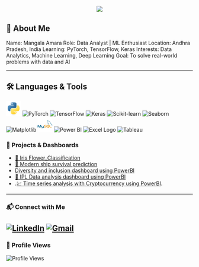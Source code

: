 <!-- Banner -->
<p align="center">
  <img src="https://capsule-render.vercel.app/api?type=waving&color=0:ff6f00,100:ee4c2c&height=250&section=header&text=Hey%20there,%20I'm%20Amar%20👋&fontSize=40&fontColor=fff&animation=fadeIn&fontAlignY=40" />
</p>

<!-- About Me -->

## 💫 About Me
Name: Mangala Amara
Role: Data Analyst | ML Enthusiast
Location: Andhra Pradesh, India
Learning: PyTorch, TensorFlow, Keras
Interests: Data Analytics, Machine Learning, Deep Learning
Goal: To solve real-world problems with data and AI

---
## 🛠 Languages & Tools  

<p align="left">
  <img src="https://raw.githubusercontent.com/devicons/devicon/master/icons/python/python-original.svg" alt="Python" width="40" height="40"/>  
  <img src="https://upload.wikimedia.org/wikipedia/commons/1/10/PyTorch_logo_icon.svg" alt="PyTorch" width="40" height="40"/>  
  <img src="https://upload.wikimedia.org/wikipedia/commons/2/2d/Tensorflow_logo.svg" alt="TensorFlow" width="40" height="40"/>  
  <img src="https://upload.wikimedia.org/wikipedia/commons/a/ae/Keras_logo.svg" alt="Keras" width="40" height="40"/>  
  <img src="https://upload.wikimedia.org/wikipedia/commons/0/05/Scikit_learn_logo_small.svg" alt="Scikit-learn" width="40" height="40"/>  
  <img src="https://seaborn.pydata.org/_static/logo-wide-lightbg.svg" alt="Seaborn" width="40" height="40"/>  
  <img src="https://upload.wikimedia.org/wikipedia/commons/8/84/Matplotlib_icon.svg" alt="Matplotlib" width="40" height="40"/>  
  <img src="https://raw.githubusercontent.com/devicons/devicon/master/icons/mysql/mysql-original-wordmark.svg" alt="MySQL" width="40" height="40"/>  
  <img src="https://upload.wikimedia.org/wikipedia/commons/c/cf/New_Power_BI_Logo.svg" alt="Power BI" width="40" height="40"/>  
  <img src="https://upload.wikimedia.org/wikipedia/commons/0/0e/Microsoft_Excel_2013-2019_logo.svg" alt="Excel Logo" width="40"> 
  <img src="https://upload.wikimedia.org/wikipedia/commons/4/4b/Tableau_Logo.png" alt="Tableau" width="80" height="40"/>  
</p>


### 📌 Projects & Dashboards

- [🌼 Iris Flower_Classification](https://github.com/amar4542/Iris-Dataset)
- [🚢 Modern ship survival prediction](https://github.com/amar4542/Titanic-Survival-Prediction)
- [ Diversity and inclusion dashboard using PowerBI](https://github.com/amar4542/Diversity-Inclusion)
- [🏏 IPL Data analysis dashboard using PowerBI](https://github.com/amar4542/IPL-Data-Analysis)
- .[💹 Time series analysis with Cryptocurrency using PowerBI](https://github.com/amar4542/Time-series-analysis-with-cryptocurrency).

---

### 📬 Connect with Me

[![LinkedIn](https://img.shields.io/badge/-LinkedIn-blue?logo=linkedin&style=flat-square)](https://www.linkedin.com/in/m-amara-4542m/)
[![Gmail](https://img.shields.io/badge/-Gmail-D14836?style=flat-square&logo=gmail&logoColor=white)](mailto:mangalaamara282@gmail.com)
---
### 👀 Profile Views  
![Profile Views](https://komarev.com/ghpvc/?username=amar-1999&label=Profile%20views&color=0e75b6&style=flat)
